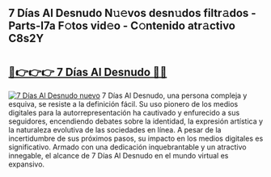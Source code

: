 ## 7 Días Al Desnudo N𝚞𝚎vos desn𝚞dos filtr𝚊dos - Parts-I7a F𝚘tos vid𝚎o - C𝚘ntenido atr𝚊ctivo C8s2Y

# <h2><a href="http://mb4r1lq.tromn.icu/?c=7+D%c3%adas+Al+Desnudo">🔗👉👉👉 7 Días Al Desnudo 🔗🔗</a></h2>

[![7 Días Al Desnudo nuevo](https://i.imgur.com/pEAQMta.gif)](http://mb4r1lq.tromn.icu/?c=7+D%c3%adas+Al+Desnudo)
7 Días Al Desnudo, una persona compleja y esquiva, se resiste a la definición fácil. Su uso pionero de los medios digitales para la autorrepresentación ha cautivado y enfurecido a sus seguidores, encendiendo debates sobre la identidad, la expresión artística y la naturaleza evolutiva de las sociedades en línea. A pesar de la incertidumbre de sus próximos pasos, su impacto en los medios digitales es significativo. Armado con una dedicación inquebrantable y un atractivo innegable, el alcance de 7 Días Al Desnudo en el mundo virtual es expansivo.
